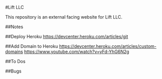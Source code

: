 #Lift LLC   

This repository is an external facing website for Lift LLC. 

##Notes


##Deploy Heroku
https://devcenter.heroku.com/articles/git

##Add Domain to Heroku
https://devcenter.heroku.com/articles/custom-domains
https://www.youtube.com/watch?v=yFd-YhG6N2g


##To Dos


##Bugs
